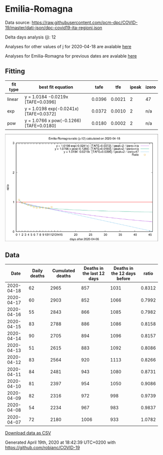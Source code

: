 # Emilia-Romagna

Data source: https://raw.githubusercontent.com/pcm-dpc/COVID-19/master/dati-json/dpc-covid19-ita-regioni.json

Delta days analysis (j): 12

Analyses for other values of j for 2020-04-18 are avalable [here](../2020-04-18/README.md)

Analyses for Emilia-Romagna for previous dates are avalable [here](../README.md)

## Fitting 
|fit type|best fit equation|tafe|tfe|ipeak|izero|
|-------|-----|--------|------|---|---|
|linear|y = 1.0184 -0.0219x  [TAFE=0.0396]|0.0396|0.0021|2|47|
|exp|y = 1.0198 exp(-0.0241x)  [TAFE=0.0372]|0.0372|0.0010|2|n/a|
|pow|y = 1.0766 x pow(-0.1266)  [TAFE=0.0180]|0.0180|0.0002|2|n/a|

![Plot](COVID-19_emilia-romagna_j12_2020-04-18.png)

## Data
|Date|Daily deaths|Cumulated deaths|Deaths in the last 12 days|Deaths in the 12 days before|ratio|
|----|----------|-----------|-------|--------------------|-----|
|2020-04-18|62|2965|857|1031|0.8312|
|2020-04-17|60|2903|852|1066|0.7992|
|2020-04-16|55|2843|866|1085|0.7982|
|2020-04-15|83|2788|886|1086|0.8158|
|2020-04-14|90|2705|894|1096|0.8157|
|2020-04-13|51|2615|883|1092|0.8086|
|2020-04-12|83|2564|920|1113|0.8266|
|2020-04-11|84|2481|943|1080|0.8731|
|2020-04-10|81|2397|954|1050|0.9086|
|2020-04-09|82|2316|972|998|0.9739|
|2020-04-08|54|2234|967|983|0.9837|
|2020-04-07|72|2180|1006|933|1.0782|

[Download data as CSV](COVID-19_emilia-romagna_j12_2020-04-18.csv)

Generated April 19th, 2020 at 18:42:39 UTC+0200 with https://github.com/robianc/COVID-19
